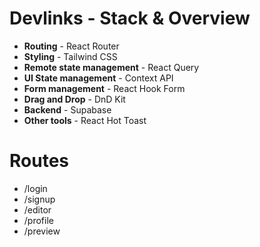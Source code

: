 # Devlinks - Stack & Overview

- **Routing** - React Router
- **Styling** - Tailwind CSS
- **Remote state management** - React Query
- **UI State management** - Context API
- **Form management** - React Hook Form
- **Drag and Drop** - DnD Kit
- **Backend** - Supabase
- **Other tools** - React Hot Toast

# Routes

- /login
- /signup
- /editor
- /profile
- /preview
